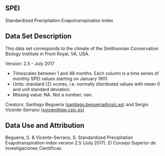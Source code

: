 ## SPEI  
Standardized Precipitation Evapotranspiration Index 

## Data Set Description
This data set corresponds to the climate of the Smithsonian Conservation Biology Institute in Front Royal, VA, USA.

Version: 2.5 - July 2017

  - Timescales between 1 and 48 months. Each column is a time series of monthly SPEI values starting on January 1901. 
  - Units: standard (Z) scores, i.e. normally distributed values with mean 0 and unit standard deviation. 
  - Missing value: NA. Not a number: nan. 
  
 Creators: Santiago Beguería (santiago.begueria@csic.es) and Sergio Vicente-Serrano (svicen@ipe.csic.es)
 
 ## Data Use and Attribution
 Beguería, S. & Vicente-Serrano, S.  Standardized Precipitation Evapotranspiration Index version 2.5 (July 2017).  El Consejo Superior de Investigaciones Científicas.  
 
